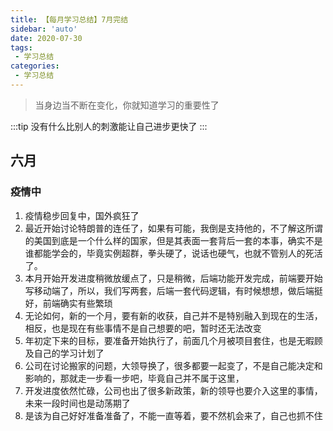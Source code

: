 ```yaml
---
title: 【每月学习总结】7月完结
sidebar: 'auto'
date: 2020-07-30
tags:
 - 学习总结
categories:
 - 学习总结
---
```


> 当身边当不断在变化，你就知道学习的重要性了
<!-- more -->
:::tip
没有什么比别人的刺激能让自己进步更快了
:::

## 六月

### 疫情中

1. 疫情稳步回复中，国外疯狂了
2. 最近开始讨论特朗普的连任了，如果有可能，我倒是支持他的，不了解这所谓的美国到底是一个什么样的国家，但是其表面一套背后一套的本事，确实不是谁都能学会的，毕竟实例超群，拳头硬了，说话也硬气，也就不管别人的死活了。
3. 本月开始开发进度稍微放缓点了，只是稍微，后端功能开发完成，前端要开始写移动端了，所以，我们写两套，后端一套代码逻辑，有时候想想，做后端挺好，前端确实有些繁琐
4. 无论如何，新的一个月，要有新的收获，自己并不是特别融入到现在的生活，相反，也是现在有些事情不是自己想要的吧，暂时还无法改变
5. 年初定下来的目标，要准备开始执行了，前面几个月被项目套住，也是无暇顾及自己的学习计划了
6. 公司在讨论搬家的问题，大领导换了，很多都要一起变了，不是自己能决定和影响的，那就走一步看一步吧，毕竟自己并不属于这里，
7. 开发进度依然忙碌，公司也出了很多新政策，新的领导也要介入这里的事情，未来一段时间也是动荡期了
8. 是该为自己好好准备准备了，不能一直等着，要不然机会来了，自己也抓不住